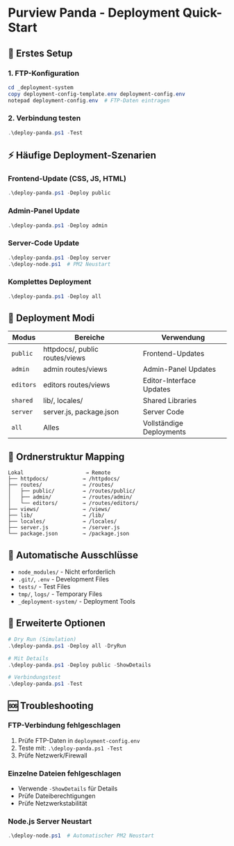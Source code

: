 # Purview Panda - Deployment Quick-Start

## 🚀 Erstes Setup

### 1. FTP-Konfiguration
```powershell
cd _deployment-system
copy deployment-config-template.env deployment-config.env
notepad deployment-config.env  # FTP-Daten eintragen
```

### 2. Verbindung testen
```powershell
.\deploy-panda.ps1 -Test
```

## ⚡ Häufige Deployment-Szenarien

### Frontend-Update (CSS, JS, HTML)
```powershell
.\deploy-panda.ps1 -Deploy public
```

### Admin-Panel Update
```powershell
.\deploy-panda.ps1 -Deploy admin
```

### Server-Code Update
```powershell
.\deploy-panda.ps1 -Deploy server
.\deploy-node.ps1  # PM2 Neustart
```

### Komplettes Deployment
```powershell
.\deploy-panda.ps1 -Deploy all
```

## 🔧 Deployment Modi

| Modus | Bereiche | Verwendung |
|-------|----------|------------|
| `public` | httpdocs/, public routes/views | Frontend-Updates |
| `admin` | admin routes/views | Admin-Panel Updates |
| `editors` | editors routes/views | Editor-Interface Updates |
| `shared` | lib/, locales/ | Shared Libraries |
| `server` | server.js, package.json | Server Code |
| `all` | Alles | Vollständige Deployments |

## 📁 Ordnerstruktur Mapping

```
Lokal                    → Remote
├── httpdocs/           → /httpdocs/
├── routes/             → /routes/
│   ├── public/         → /routes/public/
│   ├── admin/          → /routes/admin/
│   └── editors/        → /routes/editors/
├── views/              → /views/
├── lib/                → /lib/
├── locales/            → /locales/
├── server.js           → /server.js
└── package.json        → /package.json
```

## 🚫 Automatische Ausschlüsse

- `node_modules/` - Nicht erforderlich
- `.git/`, `.env` - Development Files  
- `tests/` - Test Files
- `tmp/`, `logs/` - Temporary Files
- `_deployment-system/` - Deployment Tools

## 🔧 Erweiterte Optionen

```powershell
# Dry Run (Simulation)
.\deploy-panda.ps1 -Deploy all -DryRun

# Mit Details
.\deploy-panda.ps1 -Deploy public -ShowDetails

# Verbindungstest
.\deploy-panda.ps1 -Test
```

## 🆘 Troubleshooting

### FTP-Verbindung fehlgeschlagen
1. Prüfe FTP-Daten in `deployment-config.env`
2. Teste mit: `.\deploy-panda.ps1 -Test`
3. Prüfe Netzwerk/Firewall

### Einzelne Dateien fehlgeschlagen
- Verwende `-ShowDetails` für Details
- Prüfe Dateiberechtigungen
- Prüfe Netzwerkstabilität

### Node.js Server Neustart
```powershell
.\deploy-node.ps1  # Automatischer PM2 Neustart
```
